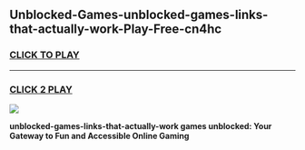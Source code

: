 
## Unblocked-Games-unblocked-games-links-that-actually-work-Play-Free-cn4hc
<h3>
<a href="https://premium76.site?title=unblocked-games-links-that-actually-work&ref=18A1">CLICK TO PLAY</a></h3>
<hr>

<h3>
<a href="https://premium76.site?title=unblocked-games-links-that-actually-work&ref=18A1">CLICK 2 PLAY</a>
  
</h3>

<a href="https://premium76.site?title=unblocked-games-links-that-actually-work&ref=18A1"><img src="https://clearcache.store/games.png"></a>


**unblocked-games-links-that-actually-work games unblocked: Your Gateway to Fun and Accessible Online Gaming**

